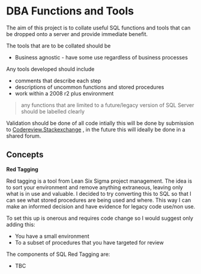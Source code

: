 # DBA Functions and Tools
The aim of this project is to collate useful SQL functions and tools that can be dropped onto a server and provide immediate benefit.

The tools that are to be collated should be
 * Business agnostic - have some use regardless of business processes 
   
Any tools developed should include
 * comments that describe each step
 * descriptions of uncommon functions and stored procedures
 * work within a 2008 r2 plus environment

> any functions that are limited to a future/legacy version of SQL Server should be labelled clearly



Validation should be done of all code intially this will be done by submission to [Codereview.Stackexchange](http://codereview.stackexchange.com/) , in the future this will ideally be done in a shared forum.

## Concepts ##
**Red Tagging**

Red tagging is a tool from Lean Six Sigma project management. The idea is to sort your environment and remove anything extraneous, leaving only what is in use and valuable. I decided to try converting this to SQL so that I can see what stored procedures are being used and where. This way I can make an informed decision and have evidence for legacy code use/non use.

To set this up is onerous and requires code change so I would suggest only adding this:

 - You have a small environment
 - To a subset of procedures that you have targeted for review

The components of SQL Red Tagging are:

 - TBC